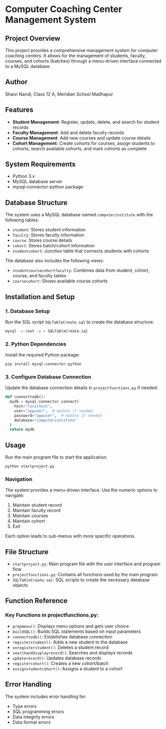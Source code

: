 # Computer Coaching Center Management System

## Project Overview
This project provides a comprehensive management system for computer coaching centers. It allows for the management of students, faculty, courses, and cohorts (batches) through a menu-driven interface connected to a MySQL database.

## Author
Shaivi Nandi, Class 12 A, Meridian School Madhapur

## Features
- **Student Management**: Register, update, delete, and search for student records
- **Faculty Management**: Add and delete faculty records
- **Course Management**: Add new courses and update course details
- **Cohort Management**: Create cohorts for courses, assign students to cohorts, search available cohorts, and mark cohorts as complete

## System Requirements
- Python 3.x
- MySQL database server
- mysql-connector-python package

## Database Structure
The system uses a MySQL database named `computerinstitute` with the following tables:
- `student`: Stores student information
- `faculty`: Stores faculty information
- `course`: Stores course details
- `cohort`: Stores batch/cohort information
- `studentcohort`: Junction table that connects students with cohorts

The database also includes the following views:
- `studentcoursecohortfaculty`: Combines data from student, cohort, course, and faculty tables
- `coursecohort`: Shows available course cohorts

## Installation and Setup

### 1. Database Setup
Run the SQL script `SQLTableCreate.sql` to create the database structure:
```bash
mysql -u root -p < SQLTableCreate.sql
```

### 2. Python Dependencies
Install the required Python package:
```bash
pip install mysql-connector-python
```

### 3. Configure Database Connection
Update the database connection details in `projectfunctions.py` if needed:
```python
def connecttodb():
  mydb = mysql.connector.connect(
    host="localhost",
    user="appuser",  # Update if needed
    password="appuser",  # Update if needed
    database="computerinstitute"
  )
  return mydb
```

## Usage
Run the main program file to start the application:
```bash
python startproject.py
```

### Navigation
The system provides a menu-driven interface. Use the numeric options to navigate:
1. Maintain student record
2. Maintain faculty record
3. Maintain courses
4. Maintain cohort
10. Exit

Each option leads to sub-menus with more specific operations.

## File Structure
- `startproject.py`: Main program file with the user interface and program flow
- `projectfunctions.py`: Contains all functions used by the main program
- `SQLTableCreate.sql`: SQL scripts to create the necessary database objects

## Function Reference

### Key Functions in projectfunctions.py:
- `prepmenu()`: Displays menu options and gets user choice
- `buildSQL()`: Builds SQL statements based on input parameters
- `connecttodb()`: Establishes database connection
- `registerstudent()`: Adds a new student to the database
- `unregisterstudent()`: Deletes a student record
- `searchanddisplayrecord()`: Searches and displays records
- `updaterecord()`: Updates database records
- `registercohort()`: Creates a new cohort/batch
- `assignstudentcohort()`: Assigns a student to a cohort

## Error Handling
The system includes error handling for:
- Type errors
- SQL programming errors
- Data integrity errors
- Data format errors
